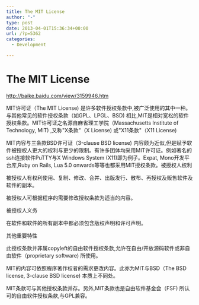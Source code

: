 ```yaml
---
title: The MIT License
author: "-"
type: post
date: 2013-04-01T15:36:34+00:00
url: /?p=5362
categories:
  - Development

---
```

# The MIT License
http://baike.baidu.com/view/3159946.htm
  
MIT许可证（The MIT License) 是许多软件授权条款中,被广泛使用的其中一种。与其他常见的软件授权条款（如GPL、LPGL、BSD) 相比,MIT是相对宽松的软件授权条款。MIT许可证之名源自麻省理工学院（Massachusetts Institute of Technology, MIT) ,又称"X条款"（X License) 或"X11条款"（X11 License) 
  
MIT内容与三条款BSD许可证（3-clause BSD license) 内容颇为近似,但是赋予软件被授权人更大的权利与更少的限制。有许多团体均采用MIT许可证。例如著名的ssh连接软件PuTTY与X Windows System (X11)即为例子。Expat, Mono开发平台库,Ruby on Rails, Lua 5.0 onwards等等也都采用MIT授权条款。被授权人权利
  
被授权人有权利使用、复制、修改、合并、出版发行、散布、再授权及贩售软件及软件的副本。
  
被授权人可根据程序的需要修改授权条款为适当的内容。
  
被授权人义务
  
在软件和软件的所有副本中都必须包含版权声明和许可声明。
  
其他重要特性
  
此授权条款并非属copyleft的自由软件授权条款,允许在自由/开放源码软件或非自由软件（proprietary software) 所使用。
  
MIT的内容可依照程序著作权者的需求更改内容。此亦为MIT与BSD（The BSD license, 3-clause BSD license) 本质上不同处。
  
MIT条款可与其他授权条款并存。另外,MIT条款也是自由软件基金会（FSF) 所认可的自由软件授权条款,与GPL兼容。
